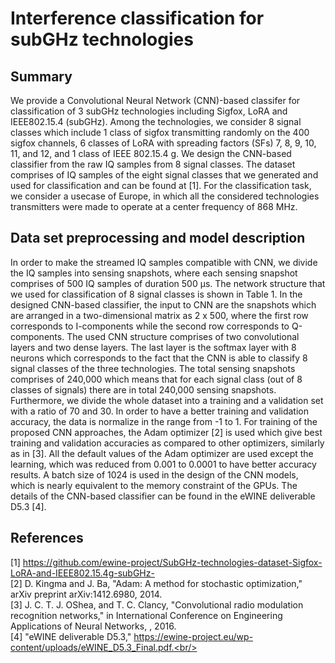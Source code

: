 # Interference classification for subGHz technologies
## Summary
We provide a Convolutional Neural Network (CNN)-based classifer for classification of 3 subGHz technologies including Sigfox, LoRA and IEEE802.15.4 (subGHz). Among the technologies, we consider 8 signal classes which include 1 class of sigfox transmitting randomly on the 400 sigfox channels, 6 classes of LoRA with spreading factors (SFs) 7, 8, 9, 10, 11, and 12, and 1 class of IEEE 802.15.4 g. We design the CNN-based classifier from the raw IQ samples from 8 signal classes. The dataset comprises of IQ samples of the eight signal classes that we generated and used for classification and can be found at [1]. For the classification task, we consider a usecase of Europe, in which all the considered technologies transmitters were made to operate at a center frequency of 868 MHz. 
## Data set preprocessing and model description
In order to make the streamed IQ samples compatible with CNN, we divide the IQ samples into sensing snapshots, where each sensing snapshot comprises of 500 IQ samples of duration 500 µs. The network structure that we used for classification of 8 signal classes is shown in Table 1. In the designed CNN-based classifier, the input to CNN are the snapshots which are arranged in a two-dimensional matrix as 2 x 500, where the first row corresponds to I-components while the second row corresponds to Q-components. The used CNN structure comprises of two convolutional layers and two dense layers. The last layer is the softmax layer with 8 neurons which corresponds to the fact that the CNN is able to classify 8 signal classes of the three technologies. The total sensing snapshots comprises of 240,000 which means that for each signal class (out of 8 classes of signals) there are in total 240,000 sensing snapshots. Furthermore, we divide the whole dataset into a training and a validation set with a ratio of 70 and 30. In order to have a better training and validation accuracy, the data is normalize in the range from -1 to 1. For training of the proposed CNN approaches, the Adam optimizer [2] is used which give best training and validation accuracies as compared to other optimizers, similarly as in [3]. All the default values of the Adam optimizer are used except the learning, which was reduced from 0.001 to 0.0001 to have better accuracy results. A batch size of 1024 is used in the design of the CNN models, which is nearly equivalent to the memory constraint of the GPUs. The details of the CNN-based classifier can be found in the eWINE deliverable D5.3 [4].
## References
[1] https://github.com/ewine-project/SubGHz-technologies-dataset-Sigfox-LoRA-and-IEEE802.15.4g-subGHz-<br/>
[2] D. Kingma and J. Ba, "Adam: A method for stochastic optimization," arXiv preprint arXiv:1412.6980, 2014.<br/>
[3] J. C. T. J. OShea, and T. C. Clancy, "Convolutional radio modulation recognition networks," in International Conference on Engineering Applications of Neural Networks, , 2016.<br/>
[4] "eWINE deliverable D5.3," https://ewine-project.eu/wp-content/uploads/eWINE_D5.3_Final.pdf.<br/>

